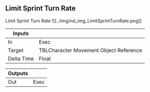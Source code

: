 ## Limit Sprint Turn Rate
Limit Sprint Turn Rate
![[../img/nd_img_LimitSprintTurnRate.png]]

|Inputs||
|--|--|
| In | Exec |
| Target | TBLCharacter Movement Object Reference |
| Delta Time | Float |

|Outputs||
|--|--|
| Out | Exec |
